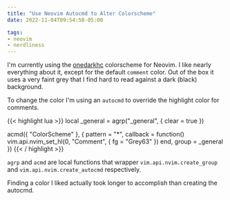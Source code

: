 ```yaml
---
title: "Use Neovim Autocmd to Alter Colorscheme"
date: 2022-11-04T09:54:58-05:00

tags:
- neovim
- nerdliness
---
```

I'm currently using the [onedarkhc](https://github.com/pacokwon/onedarkhc.vim "onedarkhc")
colorscheme for Neovim. I like nearly everything about it, except for the default `comment` color.
Out of the box it uses a very faint grey that I find hard to read against a dark (black) background.

To change the color I'm using an `autocmd` to override the highlight color for comments.

{{< highlight lua >}}
local _general = agrp("_general", { clear = true })

acmd({ "ColorScheme" },
      { pattern = "*",
        callback = function()
          vim.api.nvim_set_hl(0, "Comment", { fg = "Grey63" })
        end,
        group = _general })
{{< / highlight >}}

`agrp` and `acmd` are local functions that wrapper `vim.api.nvim.create_group` and
`vim.api.nvim.create_autocmd` respectively.

Finding a color I liked actually took longer to accomplish than creating the autocmd.
